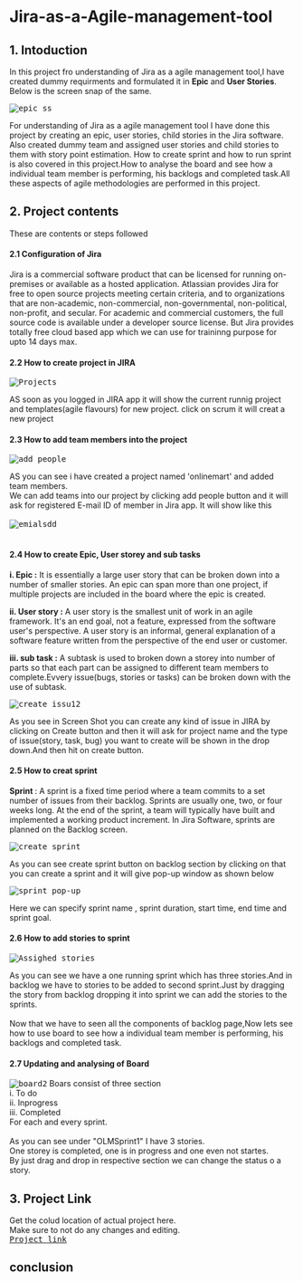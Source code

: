 # Jira-as-a-Agile-management-tool
## 1. Intoduction
In this project fro understanding of Jira as a agile management tool,I have created dummy requirments and formulated it in <b>Epic</b> and <b>User Stories</b>. Below is the screen snap of the same.

  <kbd>![epic ss](https://github.com/Musab9860576525/Jira-as-a-Agile-management-tool/assets/93589142/0c964c03-704f-4258-9e17-f911e99f32ba)</kbd>

For understanding of Jira as a agile management tool I have done this project by creating an epic, user stories, child stories in the Jira software. Also created dummy team and assigned user stories and child stories to them with story point estimation. How to create sprint and how to run sprint is also covered in this project.How to analyse the board and see how a individual team member is performing, his backlogs and completed task.All these aspects of agile methodologies are performed in this project.

## 2. Project contents

These are contents or steps followed 

#### 2.1 Configuration of Jira

Jira is a commercial software product that can be licensed for running on-premises or available as a hosted application.
Atlassian provides Jira for free to open source projects meeting certain criteria, and to organizations that are non-academic, non-commercial, non-governmental, non-political, non-profit, and secular. For academic and commercial customers, the full source code is available under a developer source license.
But Jira provides totally free cloud based app which we can use for traininng purpose for upto 14 days max.  

#### 2.2 How to create project in JIRA

<kbd>![Projects](https://github.com/Musab9860576525/Jira-as-a-Agile-management-tool/assets/93589142/8dc66fb6-2656-4be7-8904-94d9afddcbd5)</kbd>

AS soon as you logged in JIRA app it will show the current runnig project and templates(agile flavours) for new project.
click on scrum it will creat a new project
<br>

#### 2.3 How to add team members into the project



<kbd>![add people](https://github.com/Musab9860576525/Jira-as-a-Agile-management-tool/assets/93589142/b333f365-1d97-4e92-bc75-7d853b6cfca2)</kbd>

AS you can see i have created a project named 'onlinemart' and added team members.<br>
We can add teams into our project by clicking add people button and it will ask for registered E-mail ID of member in Jira app.
It will show like this
<br>
<br>
<kbd>![emialsdd](https://github.com/Musab9860576525/Jira-as-a-Agile-management-tool/assets/93589142/5d5d0d7e-8519-47b4-af47-a7a7506a10a7)</kbd>
<br>
<br>
#### 2.4 How to create Epic, User storey and sub tasks

  <b>i. Epic :</b> It is essentially a large user story that can be broken down into a number of smaller stories. An epic can span more than one project, if multiple projects     are included in the board where the epic is created.

  <b>ii. User story :</b> A user story is the smallest unit of work in an agile framework. It's an end goal, not a feature, expressed from the software user's perspective. A      user story is an informal, general explanation of a software feature written from the perspective of the end user or customer.

  <b>iii. sub task :</b> A subtask is used to broken down a storey into number of parts so that each part can be assigned to different team members to complete.Evvery             issue(bugs, stories or tasks) can be broken down with the use of subtask.

<kbd>![create issu12](https://github.com/Musab9860576525/Jira-as-a-Agile-management-tool/assets/93589142/1a066b00-1071-4d4b-9dfb-4980898c5da1)</kbd>

As you see in Screen Shot you can create any kind of issue in JIRA by clicking on Create button and then it will ask for project name and the type of issue(story, task, bug) you want to create will be shown in the drop down.And then hit on create button. 

#### 2.5 How to creat sprint

<b> Sprint </b> : A sprint is a fixed time period where a team commits to a set number of issues from their backlog. Sprints are usually one, two, or four weeks long. At the end of the sprint, a team will typically have built and implemented a working product increment. In Jira Software, sprints are planned on the Backlog screen.

<kbd>![create sprint](https://github.com/Musab9860576525/Jira-as-a-Agile-management-tool/assets/93589142/a6add09a-cd21-4c72-afb6-ef221355b756|width=10)</kbd>

As you can see create sprint button on backlog section by clicking on that you can create a sprint and it will give pop-up window as shown below 

<kbd>![sprint_pop-up](https://github.com/Musab9860576525/Jira-as-a-Agile-management-tool/assets/93589142/aebdae26-947e-4d2c-a1b0-d399ec041397|width=100)</kbd>

Here we can specify sprint name , sprint duration, start time, end time and sprint goal.

#### 2.6 How to add stories to sprint

<kbd>![Assighed stories](https://github.com/Musab9860576525/Jira-as-a-Agile-management-tool/assets/93589142/80f35777-5bc8-48f8-8180-67497cf5c3e5)</kbd>

As you can see we have a one running sprint which has three stories.And in backlog we have to stories to be added to second sprint.Just by dragging the story from backlog dropping it into sprint we can add the stories to the sprints. 
<br>
<br>
Now that we have to seen all the components of backlog page,Now lets see how to use board to see how a individual team member is performing, his backlogs and completed task.

#### 2.7 Updating and analysing of Board 

<kbd>![board2](https://github.com/Musab9860576525/Jira-as-a-Agile-management-tool/assets/93589142/73546e4d-44ba-4db5-a662-e2a516b80574)</kbd>
Boars consist of three section <br>
i. To do <br>
ii. Inprogress <br>
iii. Completed <br>
For each and every sprint.<br>
 <br>
As you can see under "OLMSprint1" I have 3 stories.<br> 
One storey is completed, one is in progress and one even not startes.<br>
By just drag and drop in respective section we can change the status o a story.

## 3. Project Link
Get the colud location of actual project here.<br>
Make sure to not do any changes and editing.
<br>
<kbd>[Project link](https://musabjaleel.atlassian.net/jira/software/projects/OLM/boards/1/backlog)</kbd>

## conclusion



